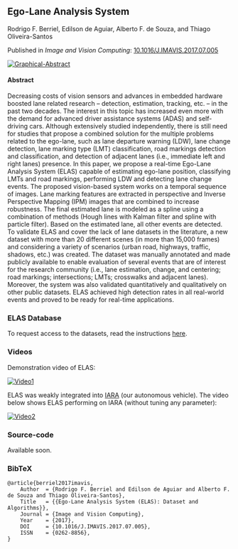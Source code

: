 ## Ego-Lane Analysis System

Rodrigo F. Berriel, Edilson de Aguiar, Alberto F. de Souza, and Thiago Oliveira-Santos

Published in *Image and Vision Computing*: [10.1016/J.IMAVIS.2017.07.005](https://doi.org/10.1016/J.IMAVIS.2017.07.005)

[![Graphical-Abstract](https://github.com/rodrigoberriel/ego-lane-analysis-system/blob/master/images/graphical-abstract.png)](http://www.sciencedirect.com/science/article/pii/S0262885617301130)

#### Abstract

Decreasing costs of vision sensors and advances in embedded hardware boosted lane related research – detection, estimation, tracking, etc. – in the past two decades. The interest in this topic has increased even more with the demand for advanced driver assistance systems (ADAS) and self-driving cars. Although extensively studied independently, there is still need for studies that propose a combined solution for the multiple problems related to the ego-lane, such as lane departure warning (LDW), lane change detection, lane marking type (LMT) classification, road markings detection and classification, and detection of adjacent lanes (i.e., immediate left and right lanes) presence. In this paper, we propose a real-time Ego-Lane Analysis System (ELAS) capable of estimating ego-lane position, classifying LMTs and road markings, performing LDW and detecting lane change events. The proposed vision-based system works on a temporal sequence of images. Lane marking features are extracted in perspective and Inverse Perspective Mapping (IPM) images that are combined to increase robustness. The final estimated lane is modeled as a spline using a combination of methods (Hough lines with Kalman filter and spline with particle filter). Based on the estimated lane, all other events are detected. To validate ELAS and cover the lack of lane datasets in the literature, a new dataset with more than 20 different scenes (in more than 15,000 frames) and considering a variety of scenarios (urban road, highways, traffic, shadows, etc.) was created. The dataset was manually annotated and made publicly available to enable evaluation of several events that are of interest for the research community (i.e., lane estimation, change, and centering; road markings; intersections; LMTs; crosswalks and adjacent lanes). Moreover, the system was also validated quantitatively and qualitatively on other public datasets. ELAS achieved high detection rates in all real-world events and proved to be ready for real-time applications.

### ELAS Database

To request access to the datasets, read the instructions [here](https://github.com/rodrigoberriel/ego-lane-analysis-system/blob/master/datasets/).

### Videos

Demonstration video of ELAS:

[![Video1](https://github.com/rodrigoberriel/ego-lane-analysis-system/blob/master/images/thumb-video-1.png)](https://youtu.be/NPU9tiyA8vw)

ELAS was weakly integrated into [IARA](http://www.lcad.inf.ufes.br/wiki/index.php/IARA) (our autonomous vehicle). The video below shows ELAS performing on IARA (without tuning any parameter):

[![Video2](https://github.com/rodrigoberriel/ego-lane-analysis-system/blob/master/images/thumb-video-2.png)](https://youtu.be/R5wdPJ4ZI5M)

### Source-code

Available soon.

### BibTeX

    @article{berriel2017imavis,
        Author  = {Rodrigo F. Berriel and Edilson de Aguiar and Alberto F. de Souza and Thiago Oliveira-Santos},
        Title   = {{Ego-Lane Analysis System (ELAS): Dataset and Algorithms}},
        Journal = {Image and Vision Computing},
        Year    = {2017},
        DOI     = {10.1016/J.IMAVIS.2017.07.005},
        ISSN    = {0262-8856},
    }